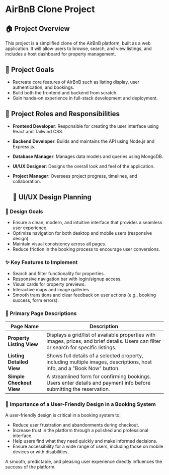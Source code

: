 # AirBnB Clone Project

## 🏠 Project Overview
This project is a simplified clone of the AirBnB platform, built as a web application. It will allow users to browse, search, and view listings, and includes a host dashboard for property management.

## 🎯 Project Goals
- Recreate core features of AirBnB such as listing display, user authentication, and bookings.
- Build both the frontend and backend from scratch.
- Gain hands-on experience in full-stack development and deployment.

## 👥 Project Roles and Responsibilities

- **Frontend Developer**: Responsible for creating the user interface using React and Tailwind CSS.
- **Backend Developer**: Builds and maintains the API using Node.js and Express.js.
- **Database Manager**: Manages data models and queries using MongoDB.
- **UI/UX Designer**: Designs the overall look and feel of the application.
- **Project Manager**: Oversees project progress, timelines, and collaboration.

  ## 🎨 UI/UX Design Planning

### 🧭 Design Goals
- Ensure a clean, modern, and intuitive interface that provides a seamless user experience.
- Optimize navigation for both desktop and mobile users (responsive design).
- Maintain visual consistency across all pages.
- Reduce friction in the booking process to encourage user conversions.

### ✨ Key Features to Implement
- Search and filter functionality for properties.
- Responsive navigation bar with login/signup access.
- Visual cards for property previews.
- Interactive maps and image galleries.
- Smooth transitions and clear feedback on user actions (e.g., booking success, form errors).

### 📄 Primary Page Descriptions

| Page Name               | Description                                                                 |
|------------------------|-----------------------------------------------------------------------------|
| **Property Listing View** | Displays a grid/list of available properties with images, prices, and brief details. Users can filter or search for specific listings. |
| **Listing Detailed View** | Shows full details of a selected property, including multiple images, descriptions, host info, and a "Book Now" button. |
| **Simple Checkout View**  | A streamlined form for confirming bookings. Users enter details and payment info before submitting the reservation. |

### 🧠 Importance of a User-Friendly Design in a Booking System
A user-friendly design is critical in a booking system to:
- Reduce user frustration and abandonments during checkout.
- Increase trust in the platform through a polished and professional interface.
- Help users find what they need quickly and make informed decisions.
- Ensure accessibility for a wide range of users, including those on mobile devices or with disabilities.

A smooth, predictable, and pleasing user experience directly influences the success of the platform.



